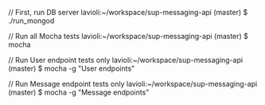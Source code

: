 // First, run DB server
lavioli:~/workspace/sup-messaging-api (master) $ ./run_mongod

// Run all Mocha tests
lavioli:~/workspace/sup-messaging-api (master) $ mocha

// Run User endpoint tests only
lavioli:~/workspace/sup-messaging-api (master) $ mocha -g "User endpoints"

// Run Message endpoint tests only
lavioli:~/workspace/sup-messaging-api (master) $ mocha -g "Message endpoints"
